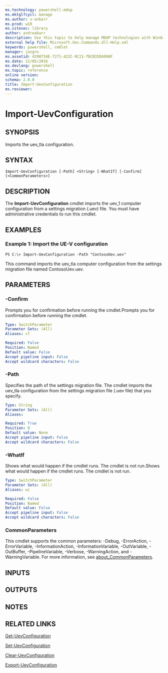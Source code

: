 ```yaml
---
ms.technology: powershell-mdop
ms.mktglfcycl: manage
ms.author: v-anbarr
ms.prod: w10
ms.sitesec: library
author: andreabarr
description: Use this topic to help manage MDOP technologies with Windows PowerShell.
external help file: Microsoft.Uev.Commands.dll-Help.xml
keywords: powershell, cmdlet
manager: jasgro 
ms.assetid: 4290734E-7271-422C-9C21-7DCB35DA998F
ms.date: 12/05/2016
ms.devlang: powershell
ms.topic: reference
online version: 
schema: 2.0.0
title: Import-UevConfiguration
ms.reviewer:
---
```


# Import-UevConfiguration

## SYNOPSIS
Imports the uev_tla configuration.

## SYNTAX

```
Import-UevConfiguration [-Path] <String> [-WhatIf] [-Confirm] [<CommonParameters>]
```

## DESCRIPTION
The **Import-UevConfiguration** cmdlet imports the uev_1 computer configuration from a settings migration (.uev) file.
You must have administrative credentials to run this cmdlet.

## EXAMPLES

### Example 1: Import the UE-V configuration
```
PS C:\> Import-UevConfiguration -Path "ContosoUev.uev"
```

This command imports the uev_tla computer configuration from the settings migration file named ContosoUev.uev.

## PARAMETERS

### -Confirm
Prompts you for confirmation before running the cmdlet.Prompts you for confirmation before running the cmdlet.

```yaml
Type: SwitchParameter
Parameter Sets: (All)
Aliases: cf

Required: False
Position: Named
Default value: False
Accept pipeline input: False
Accept wildcard characters: False
```

### -Path
Specifies the path of the settings migration file.
The cmdlet imports the uev_tla configuration from the settings migration file (.uev file) that you specify.

```yaml
Type: String
Parameter Sets: (All)
Aliases: 

Required: True
Position: 0
Default value: None
Accept pipeline input: False
Accept wildcard characters: False
```

### -WhatIf
Shows what would happen if the cmdlet runs.
The cmdlet is not run.Shows what would happen if the cmdlet runs.
The cmdlet is not run.

```yaml
Type: SwitchParameter
Parameter Sets: (All)
Aliases: wi

Required: False
Position: Named
Default value: False
Accept pipeline input: False
Accept wildcard characters: False
```

### CommonParameters
This cmdlet supports the common parameters: -Debug, -ErrorAction, -ErrorVariable, -InformationAction, -InformationVariable, -OutVariable, -OutBuffer, -PipelineVariable, -Verbose, -WarningAction, and -WarningVariable. For more information, see [about_CommonParameters](http://go.microsoft.com/fwlink/?LinkID=113216).

## INPUTS

## OUTPUTS

## NOTES

## RELATED LINKS

[Get-UevConfiguration](./Get-UevConfiguration.md)

[Set-UevConfiguration](./Set-UevConfiguration.md)

[Clear-UevConfiguration](./Clear-UevConfiguration.md)

[Export-UevConfiguration](./Export-UevConfiguration.md)



